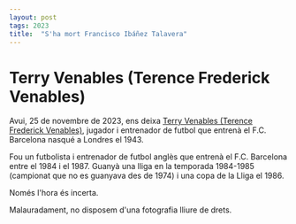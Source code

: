 ```yaml
---
layout: post
tags: 2023 
title:  "S'ha mort Francisco Ibáñez Talavera"
---
```

# Terry Venables (Terence Frederick Venables)

Avui, 25 de novembre de 2023, ens deixa [Terry Venables (Terence Frederick Venables)](https://ca.wikipedia.org/wiki/Terry_Venables), 
jugador i entrenador de futbol que entrenà el F.C. Barcelona nasqué a Londres el 1943.

Fou un futbolista i entrenador de futbol anglès que entrenà el F.C. Barcelona entre el 1984 i el 1987. Guanyà una lliga
en la temporada 1984-1985 (campionat que no es guanyava des de 1974) i una copa de la Lliga el 1986.

Només l'hora és incerta.

Malauradament, no disposem d'una fotografia lliure de drets.
